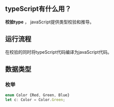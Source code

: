 ## typeScript有什么用？

**校验type** ， javaScript提供类型校验和推导。

## 运行流程

在校验的同时将typeScript代码编译为javaScript代码。

## 数据类型

### 枚举

```typeScript
enum Color {Red, Green, Blue}
let c: Color = Color.Green;
```